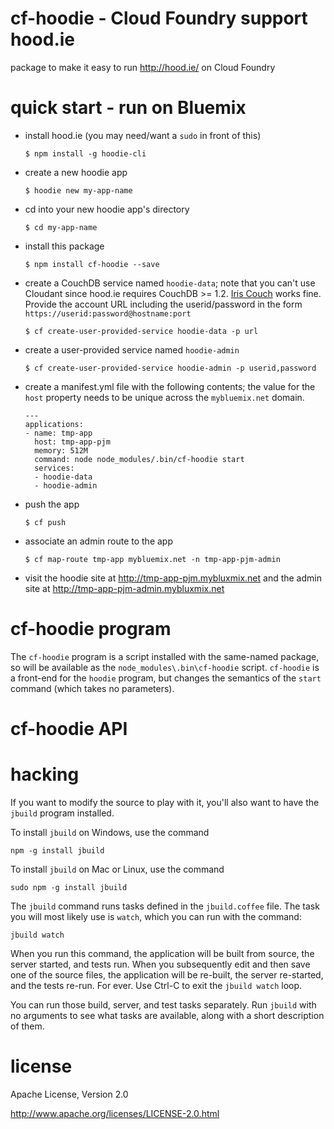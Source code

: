 cf-hoodie - Cloud Foundry support hood.ie
================================================================================

package to make it easy to run <http://hood.ie/> on Cloud Foundry



quick start - run on Bluemix
================================================================================

* install hood.ie (you may need/want a `sudo` in front of this)

  `$ npm install -g hoodie-cli`

* create a new hoodie app

  `$ hoodie new my-app-name`

* cd into your new hoodie app's directory

  `$ cd my-app-name`

* install this package

  `$ npm install cf-hoodie --save`

* create a CouchDB service named `hoodie-data`; note that you can't use
  Cloudant since hood.ie requires CouchDB >= 1.2.
  [Iris Couch](https://www.iriscouch.com/) works fine.  Provide the
  account URL including the userid/password in the form
  `https://userid:password@hostname:port`

  `$ cf create-user-provided-service hoodie-data -p url`

* create a user-provided service named `hoodie-admin`

  `$ cf create-user-provided-service hoodie-admin -p userid,password`

* create a manifest.yml file with the following contents; the value for the
  `host` property needs to be unique across the `mybluemix.net` domain.

      ---
      applications:
      - name: tmp-app
        host: tmp-app-pjm
        memory: 512M
        command: node node_modules/.bin/cf-hoodie start
        services:
        - hoodie-data
        - hoodie-admin

* push the app

  `$ cf push`

* associate an admin route to the app

  `$ cf map-route tmp-app mybluemix.net -n tmp-app-pjm-admin`

* visit the hoodie site at <http://tmp-app-pjm.mybluxmix.net> and the
  admin site at <http://tmp-app-pjm-admin.mybluxmix.net>




cf-hoodie program
================================================================================

The `cf-hoodie` program is a script installed with the same-named package, so
will be available as the `node_modules\.bin\cf-hoodie` script.  `cf-hoodie`
is a front-end for the `hoodie` program, but changes the semantics of the
`start` command (which takes no parameters).





cf-hoodie API
================================================================================




hacking
================================================================================

If you want to modify the source to play with it, you'll also want to have the
`jbuild` program installed.

To install `jbuild` on Windows, use the command

    npm -g install jbuild

To install `jbuild` on Mac or Linux, use the command

    sudo npm -g install jbuild

The `jbuild` command runs tasks defined in the `jbuild.coffee` file.  The
task you will most likely use is `watch`, which you can run with the
command:

    jbuild watch

When you run this command, the application will be built from source, the server
started, and tests run.  When you subsequently edit and then save one of the
source files, the application will be re-built, the server re-started, and the
tests re-run.  For ever.  Use Ctrl-C to exit the `jbuild watch` loop.

You can run those build, server, and test tasks separately.  Run `jbuild`
with no arguments to see what tasks are available, along with a short
description of them.



license
================================================================================

Apache License, Version 2.0

<http://www.apache.org/licenses/LICENSE-2.0.html>
